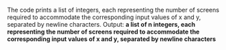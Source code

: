 The code prints a list of integers, each representing the number of screens required to accommodate the corresponding input values of x and y, separated by newline characters.
Output: **a list of n integers, each representing the number of screens required to accommodate the corresponding input values of x and y, separated by newline characters**
